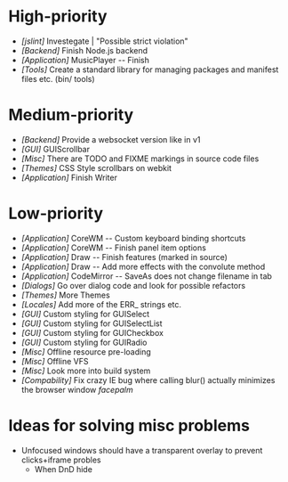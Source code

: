 
# High-priority
* _[jslint]_ Investegate | "Possible strict violation"
* _[Backend]_ Finish Node.js backend
* _[Application]_ MusicPlayer -- Finish
* _[Tools]_ Create a standard library for managing packages and manifest files etc. (bin/ tools)

# Medium-priority
* _[Backend]_ Provide a websocket version like in v1
* _[GUI]_ GUIScrollbar
* _[Misc]_ There are TODO and FIXME markings in source code files
* _[Themes]_ CSS Style scrollbars on webkit
* _[Application]_ Finish Writer

# Low-priority
* _[Application]_ CoreWM -- Custom keyboard binding shortcuts
* _[Application]_ CoreWM -- Finish panel item options
* _[Application]_ Draw -- Finish features (marked in source)
* _[Application]_ Draw -- Add more effects with the convolute method
* _[Application]_ CodeMirror -- SaveAs does not change filename in tab
* _[Dialogs]_ Go over dialog code and look for possible refactors
* _[Themes]_ More Themes
* _[Locales]_ Add more of the ERR_ strings etc.
* _[GUI]_ Custom styling for GUISelect
* _[GUI]_ Custom styling for GUISelectList
* _[GUI]_ Custom styling for GUICheckbox
* _[GUI]_ Custom styling for GUIRadio
* _[Misc]_ Offline resource pre-loading
* _[Misc]_ Offline VFS
* _[Misc]_ Look more into build system
* _[Compability]_ Fix crazy IE bug where calling blur() actually minimizes the browser window *facepalm*

# Ideas for solving misc problems
* Unfocused windows should have a transparent overlay to prevent clicks+iframe probles
  * When DnD hide
